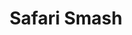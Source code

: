 ---
layout: article
title: "Safari Smash"
modified:
categories: blog
excerpt: 
tags: []
image: 
  feature: 
  teaser: Game/Safari Smash.png
  thumb:

---